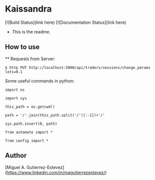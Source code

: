 # Kaissandra
[![Build Status](link here)
[![Documentation Status](link here)

* This is the readme.

## How to use

** Requests from Server:

`$ http PUT http://localhost:5000/api/traders/sessions/change_params lots=0.1`

Some useful commands in python:

`import os`

`import sys`

`this_path = os.getcwd()`

`path = '/'.join(this_path.split('/')[:-1])+'/'`

`sys.path.insert(0, path)`

`from automate import *`

`from config import *`

 
## Author

[Miguel A. Gutierrez-Estevez] (https://www.linkedin.com/in/magutierrezestevez/)

